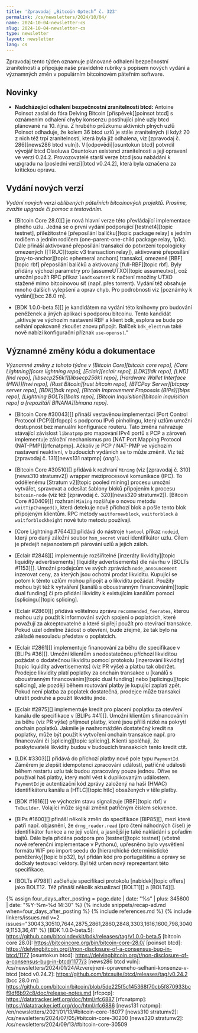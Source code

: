```yaml
---
title: 'Zpravodaj „Bitcoin Optech” č. 323'
permalink: /cs/newsletters/2024/10/04/
name: 2024-10-04-newsletter-cs
slug: 2024-10-04-newsletter-cs
type: newsletter
layout: newsletter
lang: cs
---
```

Zpravodaj tento týden oznamuje plánované odhalení bezpečnostní zranitelnosti
a připojuje naše pravidelné rubriky s popisem nových vydání a významných
změn v populárním bitcoinovém páteřním software.

## Novinky

- **Nadcházející odhalení bezpečnostní zranitelnosti btcd:** Antoine Poinsot zaslal do fóra
  Delving Bitcoin [příspěvek][poinsot btcd] s oznámením odhalení chyby
  konsenzu postihující plné uzly btcd plánované na 10. října. Z hrubého
  průzkumu aktivních plných uzlů Poinsot odhaduje, že kolem 36 btcd
  uzlů je stále zranitelných (i když 20 z nich též trpí zranitelností,
  která byla již odhalena, viz [zpravodaj č. 286][news286 btcd vuln]).
  V [odpovědi][osuntokun btcd] potvrdil vývojář btcd Olaoluwa Osuntokun
  existenci zranitelnosti a její opravení ve verzi 0.24.2. Provozovatelé
  starší verze btcd jsou nabádáni k upgradu na [poslední verzi][btcd v0.24.2],
  která byla označena za kritickou opravu.

## Vydání nových verzí

*Vydání nových verzí oblíbených páteřních bitcoinových projektů. Prosíme,
zvažte upgrade či pomoc s testováním.*

- [Bitcoin Core 28.0][] je nová hlavní verze této převládající implementace
  plného uzlu. Jedná se o první vydání podporující [testnet4][topic testnet],
  příležitostné [přeposílání balíčku][topic package relay] s jedním rodičem
  a jedním rodičem (one-parent-one-child package relay, 1p1c). Dále přináší
  aktivované přeposílání transakcí do potvrzení topologicky omezených ([TRUC][topic
  v3 transaction relay]), aktivované přeposílání [pay-to-anchor][topic ephemeral
  anchors] transakcí, omezené [RBF][topic rbf] přeposílání balíčků a aktivovaný
  [full-RBF][topic rbf]. Byly přidány výchozí parametry pro [assumeUTXO][topic
  assumeutxo], což umožní použít RPC příkaz `loadtxoutset` k načtení
  množiny UTXO stažené mimo bitcoinovou síť (např. přes torrent). Vydání též
  obsahuje mnoho dalších vylepšení a oprav chyb. Pro podrobnosti viz
  [poznámky k vydání][bcc 28.0 rn].

- [BDK 1.0.0-beta.5][] je kandidátem na vydání této knihovny pro budování
  peněženek a jiných aplikací s podporou bitcoinu. Tento kandidát „aktivuje
  ve výchozím nastavení RBF a klient bdk_esplora se bude po selhání opakovaně
  zkoušet znovu připojit. Balíček `bdk_electrum` také nově nabízí konfigurační
  příznak `use-openssl`.”

## Významné změny kódu a dokumentace

_Významné změny z tohoto týdne v [Bitcoin Core][bitcoin core repo], [Core
Lightning][core lightning repo], [Eclair][eclair repo], [LDK][ldk repo],
[LND][lnd repo], [libsecp256k1][libsecp256k1 repo], [Hardware Wallet
Interface (HWI)][hwi repo], [Rust Bitcoin][rust bitcoin repo], [BTCPay
Server][btcpay server repo], [BDK][bdk repo], [Bitcoin Improvement
Proposals (BIPs)][bips repo], [Lightning BOLTs][bolts repo],
[Bitcoin Inquisition][bitcoin inquisition repo] a [repozitáři BINANA][binana
repo]._

- [Bitcoin Core #30043][] přináší vestavěnou implementaci [Port Control Protocol
  (PCP)][rfcpcp] s podporou IPv6 pinholingu, který uzlům umožní dostupnost
  bez manuální konfigurace routeru. Tato změna nahrazuje stávající závislost
  `libnatpmp` pro mapování IPv4 portů s PCP a zároveň implementuje záložní
  mechanismus pro [NAT Port Mapping Protocol (NAT-PMP)][rfcnatpmp]. Ačkoliv
  je PCP / NAT-PMP ve výchozím nastavení neaktivní, v budoucích vydáních se
  to může změnit. Viz též [zpravodaj č. 131][news131 natpmp] (_angl._).

- [Bitcoin Core #30510][] přidává k rozhraní `Mining` (viz [zpravodaj č.
  310][news310 stratumv2]) wrapper meziprocesové komunikace (IPC). To
  oddělenému [Stratum v2][topic pooled mining] procesu umožní vytvářet, spravovat
  a odesílat šablony bloků připojením k procesu `bitcoin-node` (viz též
  [zpravodaj č. 320][news320 stratumv2]). [Bitcoin Core #30409][] rozhraní
  `Mining` rozšiřuje o novou metodu `waitTipChanged()`, která detekuje
  nově příchozí blok a pošle tento blok připojeným klientům. RPC metody
  `waitfornewblock`, `waitforblock` a `waitforblockheight` nově tuto metodu
  používají.

- [Core Lightning #7644][] přidává do nástroje `hsmtool` příkaz `nodeid`,
  který pro daný záložní soubor `hsm_secret` vrací identifikátor uzlu.
  Cílem je předejít nejasnostem při párování uzlů a jejich záloh.

- [Eclair #2848][] implementuje rozšiřitelné [inzeráty likvidity][topic
  liquidity advertisements] (liquidity advertisements) dle návrhu v [BOLTs #1153][].
  Umožní prodejcům ve svých zprávách `node_announcement` inzerovat ceny, za kterých
  jsou ochotni prodat likviditu. Kupující se potom k těmto uzlům mohou připojit
  a o likviditu požádat. Použity mohou být též k vytváření [kanálů s oboustranným
  financováním][topic dual funding] či pro přidání likvidity k existujícím kanálům
  pomocí [splicingu][topic splicing].

- [Eclair #2860][] přidává volitelnou zprávu `recommended_feerates`, kterou mohou
  uzly použít k informování svých spojení o poplatcích, které považují za akceptovatelné
  a které si přejí použít pro otevírací transakce. Pokud uzel odmítne žádost
  o otevření, bude zřejmé, že tak bylo na základě nesouladu představ o poplatcích.

- [Eclair #2861][] implementuje financování za běhu dle specifikace v [BLIPs #36][].
  Umožní klientům s nedostatečnou příchozí likviditou požádat o dodatečnou
  likviditu pomocí protokolu [inzerování likvidity][topic liquidity advertisements]
  (viz PR výše) a platbu tak obdržet. Prodejce likvidity platí poplatky za onchain
  transakce u [kanálů s oboustranným financováním][topic dual funding] nebo
  [splicingu][topic splicing], ale později během routování platby je kupující
  zaplatí zpět. Pokud není platba za poplatek dostatečná, prodejce může transakci
  utratit podruhé a použít likviditu jinde.

- [Eclair #2875][] implementuje kredit pro placení poplatku za otevření kanálu
  dle specifikace v [BLIPs #41][]. Umožní klientům s financováním za běhu (viz PR
  výše) přijmout platby, které jsou příliš nízké na pokrytí onchain poplatků.
  Jakmile je nashromážděn dostatečný kredit na poplatky, může být použit k vytvoření
  onchain transakce např. pro financování či [splicing][topic splicing].
  Klienti spoléhají, že poskytovatelé likvidity budou v budoucích transakcích
  tento kredit ctít.

- [LDK #3303][] přidává do příchozí platby nové pole typu `PaymentId`. Záměrem
  je zlepšit idempotenci zpracování událostí, patřičné události během restartu
  uzlu tak budou zpracovány pouze jednou. Dříve se používal haš platby, který
  mohl vést k duplikovaným událostem. `PaymentId` je autentizační kód zprávy
  založený na haši (HMAC) identifikátoru kanálu a [HTLC][topic htlc] obsažených
  v těle platby.

- [BDK #1616][] ve výchozím stavu signalizuje [RBF][topic rbf] v `TxBuilder`.
  Volající může signál změnit patřičným číslem sekvence.

- [BIPs #1600][] přináší několik změn do specifikace [BIP85][], mezi které patří
  např. objasnění, že `drng_reader.read` (pro čtení náhodných čísel) je identifikátor
  funkce a ne její volání, a jasnější je také nakládání s pořadím bajtů. Dále byla přidána
  podpora pro [testnet][topic testnet] (včetně nově referenční implementace v Pythonu),
  upřesněno bylo vysvětlení formátu WIF pro import seedu do [hierarchické deterministické
  peněženky][topic bip32], byl přidán kód pro portugalštinu a opravy se dočkaly
  testovací vektory. Byl též určen nový reprezentant této specifikace.

- [BOLTs #798][] začleňuje specifikaci protokolu [nabídek][topic offers] jako BOLT12.
  Též přináší několik aktualizací [BOLT1][] a [BOLT4][].

{% assign four_days_after_posting = page.date | date: "%s" | plus: 345600 | date: "%Y-%m-%d 14:30" %}
{% include snippets/recap-ad.md when=four_days_after_posting %}
{% include references.md %}
{% include linkers/issues.md v=2 issues="30043,30510,7644,2875,2861,2860,2848,3303,1616,1600,798,30409,1153,36,41" %}
[BDK 1.0.0-beta.5]: https://github.com/bitcoindevkit/bdk/releases/tag/v1.0.0-beta.5
[bitcoin core 28.0]: https://bitcoincore.org/bin/bitcoin-core-28.0/
[poinsot btcd]: https://delvingbitcoin.org/t/non-disclosure-of-a-consensus-bug-in-btcd/1177
[osuntokun btcd]: https://delvingbitcoin.org/t/non-disclosure-of-a-consensus-bug-in-btcd/1177/3
[news286 btcd vuln]: /cs/newsletters/2024/01/24/#zverejneni-opraveneho-selhani-konsenzu-v-btcd
[btcd v0.24.2]: https://github.com/btcsuite/btcd/releases/tag/v0.24.2
[bcc 28.0 rn]: https://github.com/bitcoin/bitcoin/blob/5de225f5c145368f70cb5f870933bcf9df6b92c8/doc/release-notes.md
[rfcpcp]: https://datatracker.ietf.org/doc/html/rfc6887
[rfcnatpmp]: https://datatracker.ietf.org/doc/html/rfc6886
[news131 natpmp]: /en/newsletters/2021/01/13/#bitcoin-core-18077
[news310 stratumv2]: /cs/newsletters/2024/07/05/#bitcoin-core-30200
[news320 stratumv2]: /cs/newsletters/2024/09/13/#bitcoin-core-30509
